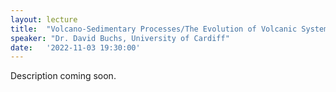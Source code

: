 ```yaml
---
layout: lecture
title:  "Volcano-Sedimentary Processes/The Evolution of Volcanic Systems"
speaker: "Dr. David Buchs, University of Cardiff"
date:   '2022-11-03 19:30:00'
---
```

Description coming soon.
